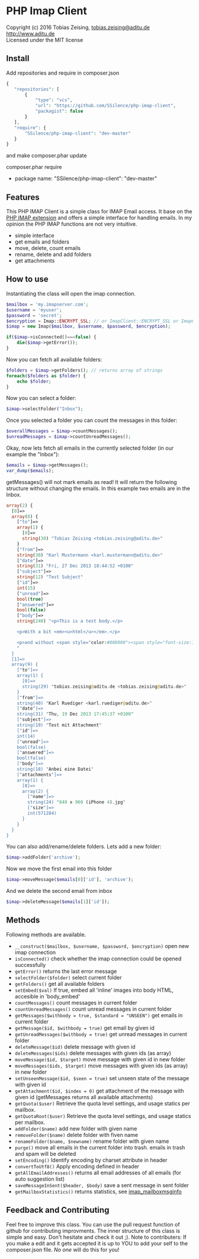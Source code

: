 PHP Imap Client
===============

Copyright (c) 2016 Tobias Zeising, tobias.zeising@aditu.de  
http://www.aditu.de  
Licensed under the MIT license  


Install
-------

 Add repositories and require in composer.json
 ```php
{
    "repositories": [
        {
            "type": "vcs",
            "url": "https://github.com/SSilence/php-imap-client",
			"packagist": false
        }
    ],
    "require": {
        "SSilence/php-imap-client": "dev-master"
    }
}
 ```
 and make
 composer.phar update

 composer.phar require
  - package name: "SSilence/php-imap-client": "dev-master"


Features
--------

This PHP IMAP Client is a simple class for IMAP Email access.
It base on the [PHP IMAP extension](http://at1.php.net/imap) and offers a simple interface for handling emails. In my opinion the PHP IMAP functions are not very intuitive.

* simple interface
* get emails and folders
* move, delete, count emails
* rename, delete and add folders
* get attachments


How to use
----------

Instantiating the class will open the imap connection.

```php
$mailbox = 'my.imapserver.com';
$username = 'myuser';
$password = 'secret';
$encryption = Imap::ENCRYPT_SSL; // or ImapClient::ENCRYPT_SSL or ImapClient::ENCRYPT_TLS or null
$imap = new Imap($mailbox, $username, $password, $encryption);

if($imap->isConnected()===false) {
    die($imap->getError());
}
```

Now you can fetch all available folders:

```php
$folders = $imap->getFolders(); // returns array of strings
foreach($folders as $folder) {
    echo $folder;
}
```

Now you can select a folder:

```php
$imap->selectFolder("Inbox");
```

Once you selected a folder you can count the messages in this folder:

```php
$overallMessages = $imap->countMessages();
$unreadMessages = $imap->countUnreadMessages();
```

Okay, now lets fetch all emails in the currently selected folder (in our example the "Inbox"):

```php
$emails = $imap->getMessages();
var_dump($emails);
```

getMessages() will not mark emails as read! It will return the following structure without changing the emails. In this example two emails are in the Inbox.

```php
array(2) {
  [0]=>
  array(8) {
    ["to"]=>
    array(1) {
      [0]=>
      string(30) "Tobias Zeising <tobias.zeising@aditu.de>"
    }
    ["from"]=>
    string(30) "Karl Mustermann <karl.mustermann@aditu.de>"
    ["date"]=>
    string(31) "Fri, 27 Dec 2013 18:44:52 +0100"
    ["subject"]=>
    string(12) "Test Subject"
    ["id"]=>
    int(15)
    ["unread"]=>
    bool(true)
    ["answered"]=>
    bool(false)
    ["body"]=>
    string(240) "<p>This is a test body.</p>

    <p>With a bit <em><u>html</u></em>.</p>

    <p>and without <span style="color:#008000"><span style="font-size:14px"><span style="font-family:arial,helvetica,sans-serif">attachment</span></span></span></p>
    "
  }
  [1]=>
  array(9) {
    ["to"]=>
    array(1) {
      [0]=>
      string(29) "tobias.zeising@aditu.de <tobias.zeising@aditu.de>"
    }
    ["from"]=>
    string(40) "Karl Ruediger <karl.ruediger@aditu.de>"
    ["date"]=>
    string(31) "Thu, 19 Dec 2013 17:45:37 +0100"
    ["subject"]=>
    string(19) "Test mit Attachment"
    ["id"]=>
    int(14)
    ["unread"]=>
    bool(false)
    ["answered"]=>
    bool(false)
    ["body"]=>
    string(18) "Anbei eine Datei"
    ["attachments"]=>
    array(1) {
      [0]=>
      array(2) {
        ["name"]=>
        string(24) "640 x 960 (iPhone 4).jpg"
        ["size"]=>
        int(571284)
      }
    }
  }
}
```

You can also add/rename/delete folders. Lets add a new folder:

```php
$imap->addFolder('archive');
```

Now we move the first email into this folder

```php
$imap->moveMessage($emails[0]['id'], 'archive');
```

And we delete the second email from inbox

```php
$imap->deleteMessage($emails[1]['id']);
```


Methods
-------

Following methods are available.

* ``__construct($mailbox, $username, $password, $encryption)`` open new imap connection
* ``isConnected()`` check whether the imap connection could be opened successfully
* ``getError()`` returns the last error message
* ``selectFolder($folder)`` select current folder
* ``getFolders()`` get all available folders
* ``setEmbed($val)`` If true, embed all 'inline' images into body HTML, accesible in 'body_embed'
* ``countMessages()`` count messages in current folder
* ``countUnreadMessages()`` count unread messages in current folder
* ``getMessages($withbody = true, $standard = "UNSEEN")`` get emails in current folder
* ``getMessage($id, $withbody = true)`` get email by given id
* ``getUnreadMessages($withbody = true)`` get unread messages in current folder
* ``deleteMessage($id)`` delete message with given id
* ``deleteMessages($ids)`` delete messages with given ids (as array)
* ``moveMessage($id, $target)`` move message with given id in new folder
* ``moveMessages($ids, $target)`` move messages with given ids (as array) in new folder
* ``setUnseenMessage($id, $seen = true)`` set unseen state of the message with given id
* ``getAttachment($id, $index = 0)`` get attachment of the message with given id (getMessages returns all available attachments)
* ``getQuota($user)`` Retrieve the quota level settings, and usage statics per mailbox.
* ``getQuotaRoot($user)`` Retrieve the quota level settings, and usage statics per mailbox.
* ``addFolder($name)`` add new folder with given name
* ``removeFolder($name)`` delete folder with fiven name
* ``renameFolder($name, $newname)`` rename folder with given name
* ``purge()`` move all emails in the current folder into trash. emails in trash and spam will be deleted
* ``setEncoding()`` Identify encoding by charset attribute in header
* ``convertToUtf8()`` Apply encoding defined in header
* ``getAllEmailAddresses()`` returns all email addresses of all emails (for auto suggestion list)
* ``saveMessageInSent($header, $body)`` save a sent message in sent folder
* ``getMailboxStatistics()`` returns statistics, see [imap_mailboxmsginfo](http://php.net/manual/de/function.imap-mailboxmsginfo.php)


Feedback and Contributing
--------

Feel free to improve this class. You can use the pull request function of github for contributing improvments. The inner structure of this class is simple and easy. Don't hesitate and check it out ;). Note to contributers: If you make a edit and it gets accepted it is up to YOU to add your self to the composer.json file. *No one* will do this for you!
